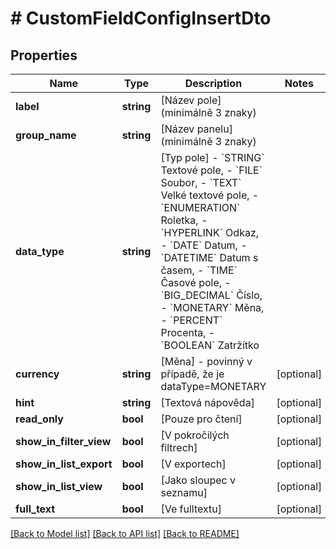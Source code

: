 # # CustomFieldConfigInsertDto

## Properties

Name | Type | Description | Notes
------------ | ------------- | ------------- | -------------
**label** | **string** | [Název pole] (minimálně 3 znaky) |
**group_name** | **string** | [Název panelu] (minimálně 3 znaky) |
**data_type** | **string** | [Typ pole] - &#x60;STRING&#x60; Textové pole, - &#x60;FILE&#x60; Soubor, - &#x60;TEXT&#x60; Velké textové pole, - &#x60;ENUMERATION&#x60; Roletka, - &#x60;HYPERLINK&#x60; Odkaz, - &#x60;DATE&#x60; Datum, - &#x60;DATETIME&#x60; Datum s časem, - &#x60;TIME&#x60; Časové pole, - &#x60;BIG_DECIMAL&#x60; Číslo, - &#x60;MONETARY&#x60; Měna, - &#x60;PERCENT&#x60; Procenta, - &#x60;BOOLEAN&#x60; Zatržítko |
**currency** | **string** | [Měna] - povinný v případě, že je dataType&#x3D;MONETARY | [optional]
**hint** | **string** | [Textová nápověda] | [optional]
**read_only** | **bool** | [Pouze pro čtení] | [optional]
**show_in_filter_view** | **bool** | [V pokročilých filtrech] | [optional]
**show_in_list_export** | **bool** | [V exportech] | [optional]
**show_in_list_view** | **bool** | [Jako sloupec v seznamu] | [optional]
**full_text** | **bool** | [Ve fulltextu] | [optional]

[[Back to Model list]](../../README.md#models) [[Back to API list]](../../README.md#endpoints) [[Back to README]](../../README.md)
